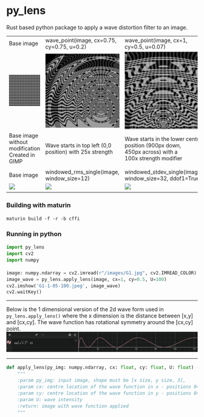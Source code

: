 # py_lens
Rust based python package to apply a wave distortion filter to an image.

<table>
<tr>
<td width="33%">Base image</td>
<td width="33%">wave_point(image, cx=0.75, cy=0.75, u=0.2)</td>
<td width="33%">wave_point(image, cx=1, cy=0.5, u=0.07)</td>
</tr>
<tr>

<td><img src="images/G1.jpg"></td>
<td><img src="images/G1-wave-0.75-0.75-0.2.jpg"></td>
<td><img src="images/G1-wave-1-0.5-0.07.jpg"></td>


</tr>
<tr>
<td>Base image without modification <br> Created in GIMP</td>
<td>Wave starts in top left (0,0 position) with 25x strength</td>
<td>Wave starts in the lower centre position (900px&nbsp;down, 450px&nbsp;across) with a 100x&nbsp;strength modifier</td>
</tr>
<tr><td colspan="3"></td> </tr>

<tr>
<td>Base image</td>
<td>windowed_rms_single(image, window_size=12)</td>
<td>windowed_stdev_single(image, window_size=32, ddof1=True)</td>
</tr>
<tr>
<td><img src="images/H5.jpg"></td>
<td><img src="images/H5-w_rms-12.jpg"></td>
<td><img src="images/H5-w_stdev-32-1.jpg"></td>
</tr>


</table>



### Building with maturin
` maturin build -f -r -b cffi ` 

### Running in python

```python
import py_lens
import cv2
import numpy

image: numpy.ndarray = cv2.imread(r"/images/G1.jpg", cv2.IMREAD_COLOR)
image_wave = py_lens.apply_lens(image, cx=1, cy=0.5, U=100)
cv2.imshow('G1-1-05-100.jpeg', image_wave)
cv2.waitKey()
```


---

Below is the 1 dimensional version of the 2d wave form used in `py_lens.apply_lens()` 
where the x dimension is the distance between [x,y] and [cx,cy]. The wave function has rotational symmetry around the [cx,cy] point.
<img src="images/1D wave form.png">


---

```python
def apply_lens(py_img: numpy.ndarray, cx: float, cy: float, U: float) -> numpy.ndarray:
    """    
    :param py_img: input image, shape must be [x size, y size, 3],
    :param cx: centre location of the wave function in x - positions 0<x<1 will be treated as a fraction of the total image width
    :param cy: centre location of the wave function in y - positions 0<x<1 will be treated as a fraction of the total image height
    :param U: wave intensity
    :return: image with wave function applied
    """
```
